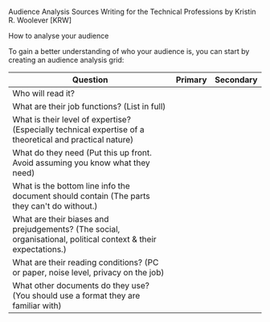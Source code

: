 Audience Analysis
Sources
Writing for the Technical Professions by Kristin R. Woolever [KRW]

How to analyse your audience

To gain a better understanding of who your audience is, you can start by creating an audience analysis grid:

| Question  |  Primary |  Secondary |
|------------  | ---------  | ---|
Who will read it? | 
What are their job functions? (List in full) | 
What is their level of expertise? (Especially technical expertise of a theoretical and practical nature) |
What do they need (Put this up front. Avoid assuming you know what they need) |
What is the bottom line info the document should contain (The parts they can't do without.) |
What are their biases and prejudgements? (The social, organisational, political context & their expectations.) |
What are their reading conditions? (PC or paper, noise level, privacy on the job) |
What other documents do they use? (You should use a format they are familiar with) |

